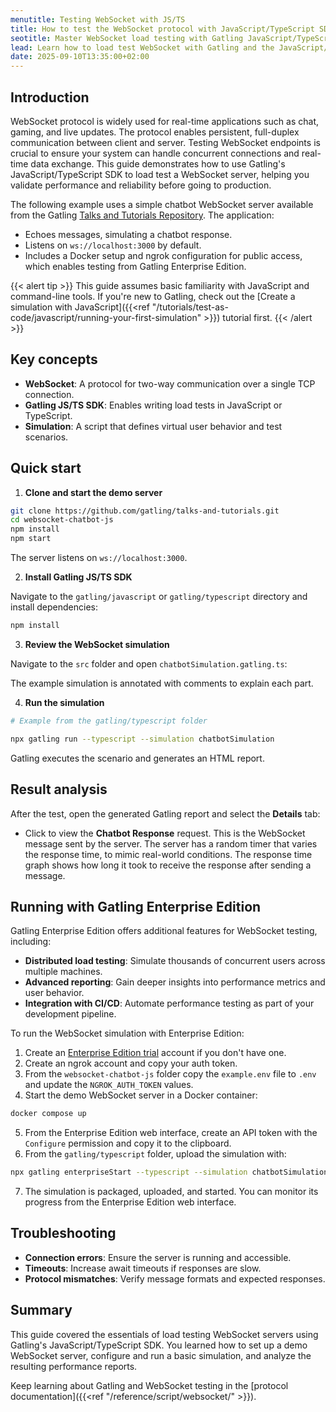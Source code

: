 ```yaml
---
menutitle: Testing WebSocket with JS/TS
title: How to test the WebSocket protocol with JavaScript/TypeScript SDK
seotitle: Master WebSocket load testing with Gatling JavaScript/TypeScript SDK a step-by-step guide
lead: Learn how to load test WebSocket with Gatling and the JavaScript/TypeScript SDK
date: 2025-09-10T13:35:00+02:00
---
```


## Introduction

WebSocket protocol is widely used for real-time applications such as chat, gaming, and live updates. The protocol enables persistent, full-duplex communication between client and server. Testing WebSocket endpoints is crucial to ensure your system can handle concurrent connections and real-time data exchange. This guide demonstrates how to use Gatling's JavaScript/TypeScript SDK to load test a WebSocket server, helping you validate performance and reliability before going to production.

The following example uses a simple chatbot WebSocket server available from the Gatling [Talks and Tutorials Repository](https://github.com/gatling/talks-and-tutorials/). The application:

- Echoes messages, simulating a chatbot response.
- Listens on `ws://localhost:3000` by default.
- Includes a Docker setup and ngrok configuration for public access, which enables testing from Gatling Enterprise Edition.

{{< alert tip >}} 
This guide assumes basic familiarity with JavaScript and command-line tools. If you're new to Gatling, check out the [Create a simulation with JavaScript]({{<ref "/tutorials/test-as-code/javascript/running-your-first-simulation" >}}) tutorial first.
{{< /alert >}}

## Key concepts

- **WebSocket**: A protocol for two-way communication over a single TCP connection.
- **Gatling JS/TS SDK**: Enables writing load tests in JavaScript or TypeScript.
- **Simulation**: A script that defines virtual user behavior and test scenarios.

## Quick start

1. **Clone and start the demo server**

  ```bash
  git clone https://github.com/gatling/talks-and-tutorials.git
  cd websocket-chatbot-js
  npm install
  npm start
  ```

  The server listens on `ws://localhost:3000`.

2. **Install Gatling JS/TS SDK**

  Navigate to the `gatling/javascript` or `gatling/typescript` directory and install dependencies:

  ```bash
  npm install
  ```

3. **Review the WebSocket simulation**

  Navigate to the `src` folder and open `chatbotSimulation.gatling.ts`:

  The example simulation is annotated with comments to explain each part.

4. **Run the simulation**

  ```bash
  # Example from the gatling/typescript folder

  npx gatling run --typescript --simulation chatbotSimulation
  ```

  Gatling executes the scenario and generates an HTML report.

## Result analysis

After the test, open the generated Gatling report and select the **Details** tab:

- Click to view the **Chatbot Response** request. This is the WebSocket message sent by the server. The server has a random timer that varies the response time, to mimic real-world conditions. The response time graph shows how long it took to receive the response after sending a message. 

## Running with Gatling Enterprise Edition

Gatling Enterprise Edition offers additional features for WebSocket testing, including:

- **Distributed load testing**: Simulate thousands of concurrent users across multiple machines.
- **Advanced reporting**: Gain deeper insights into performance metrics and user behavior.
- **Integration with CI/CD**: Automate performance testing as part of your development pipeline.

To run the WebSocket simulation with Enterprise Edition:

1. Create an [Enterprise Edition trial](https://cloud.gatling.io/) account if you don't have one.
2. Create an ngrok account and copy your auth token.
3. From the `websocket-chatbot-js` folder copy the `example.env` file to `.env` and update the `NGROK_AUTH_TOKEN` values.
4. Start the demo WebSocket server in a Docker container:

  ```bash
  docker compose up
  ```
5. From the Enterprise Edition web interface, create an API token with the `Configure` permission and copy it to the clipboard.
6. From the `gatling/typescript` folder, upload the simulation with:
  ```bash
  npx gatling enterpriseStart --typescript --simulation chatbotSimulation --api-token <your_token>
  ```
7. The simulation is packaged, uploaded, and started. You can monitor its progress from the Enterprise Edition web interface.

## Troubleshooting

- **Connection errors**: Ensure the server is running and accessible.
- **Timeouts**: Increase await timeouts if responses are slow.
- **Protocol mismatches**: Verify message formats and expected responses.

## Summary

This guide covered the essentials of load testing WebSocket servers using Gatling's JavaScript/TypeScript SDK. You learned how to set up a demo WebSocket server, configure and run a basic simulation, and analyze the resulting performance reports. 

Keep learning about Gatling and WebSocket testing in the [protocol documentation]({{<ref "/reference/script/websocket/" >}}).
